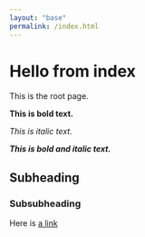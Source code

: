 ```yaml
---
layout: "base"
permalink: /index.html
---
```


# Hello from index

This is the root page.

**This is bold text.**

_This is italic text._

_**This is bold and italic text.**_

## Subheading

### Subsubheading

Here is [a link](https://wonderfulfrog.com)
